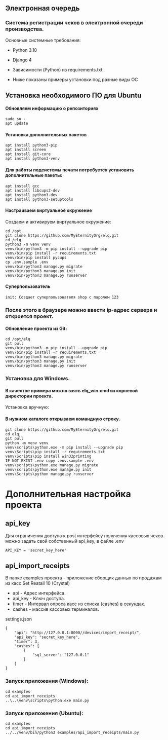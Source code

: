 ## Электронная очередь

### Система регистрации чеков в электронной очереди производства.

Основные системные требования:

* Python 3.10
* Django 4
* Зависимости (Python) из requirements.txt

* Ниже показаны примеры установки под разные виды ОС

## Установка необходимого ПО для Ubuntu

#### Обновляем информацию о репозиториях

```
sudo su -
apt update
```

#### Установка дополнительных пакетов

```
apt install python3-pip
apt install screen
apt install git-core
apt install python3-venv
```

#### Для работы подсистемы печати потребуется установить дополнительные пакеты:

```
apt install gcc
apt install libcups2-dev
apt install python3-dev
apt install python3-setuptools
```

#### Настраиваем виртуальное окружение

Создаем и активируем виртуальное окружение:

```
cd /opt
git clone https://github.com/MyEternityOrg/elq.git
cd /elq
python3 -m venv venv
venv/bin/python3 -m pip install --upgrade pip
venv/bin/pip install -r requirements.txt
venv/bin/pip install pycups
cp .env.sample .env
venv/bin/python3 manage.py migrate
venv/bin/python3 manage.py init
venv/bin/python3 manage.py runserver
```

#### Суперпользователь

```
init: Создает суперпользователя shop с паролем 123
```

### После этого в браузере можно ввести ip-адрес сервера и откроется проект.

#### Обновление проекта из Git:

```
cd /opt/elq
git pull
venv/bin/python3 -m pip install --upgrade pip
venv/bin/pip install -r requirements.txt
venv/bin/python3 manage.py migrate
venv/bin/python3 manage.py init
venv/bin/python3 manage.py runserver
```

### Установка для Windows.

#### В качестве примера можно взять elq_win.cmd из корневой директории проекта.

Установка вручную:

#### В нужном каталоге открываем командную строку.

```
git clone https://github.com/MyEternityOrg/elq.git
cd elq
git pull
python -m venv venv
venv\scripts\python.exe -m pip install --upgrade pip
venv\Scripts\pip install -r requirements.txt
venv\Scripts\pip install win32printing
IF NOT EXIST .env copy .env.sample .env
venv\scripts\python.exe manage.py migrate
venv\scripts\python.exe manage.py init
venv\Scripts\python manage.py runserver
```

# Дополнительная настройка проекта

## api_key

Для ограничения доступа к post интерфейсу получения кассовых чеков можно задать свой собственный api_key, в файле .env

```
API_KEY = 'secret_key_here'
```

## api_import_receipts

В папке examples проекта - приложение сборщик данных по продажам из касс Set Reatail 10 (Crystal)

* api - Адрес интерфейса.
* api_key - Ключ доступа.
* timer - Интервал опроса касс из списка (cashes) в секундах.
* cashes - массив кассовых терминалов.

settings.json

```
{
	"api": "http://127.0.0.1:8000//devices/import_receipt/",
	"api_key": "secret_key_here",
	"timer": 3,
	"cashes": [
		{
			"sql_server": "127.0.0.1"
		}
	]
}

```

### Запуск приложения (Windows):

```
cd examples
cd api_import_receipts
..\..\venv\scripts\python.exe main.py
```

### Запуск приложения (Ubuntu):

```
cd examples
cd api_import_receipts
../../venv/bin/python3 examples/api_import_receipts/main.py 
```
